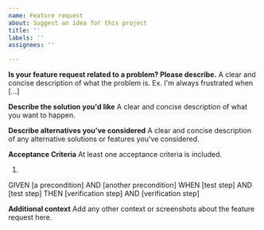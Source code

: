 ```yaml
---
name: Feature request
about: Suggest an idea for this project
title: ''
labels: ''
assignees: ''

---
```


**Is your feature request related to a problem? Please describe.**
A clear and concise description of what the problem is. Ex. I'm always frustrated when [...]

**Describe the solution you'd like**
A clear and concise description of what you want to happen.

**Describe alternatives you've considered**
A clear and concise description of any alternative solutions or features you've considered.


**Acceptance Criteria**
At least one acceptance criteria is included.

1.  
  GIVEN [a precondition]
    AND [another precondition] WHEN [test step]
    AND [test step]
    THEN [verification step]
    AND [verification step]


**Additional context**
Add any other context or screenshots about the feature request here.
